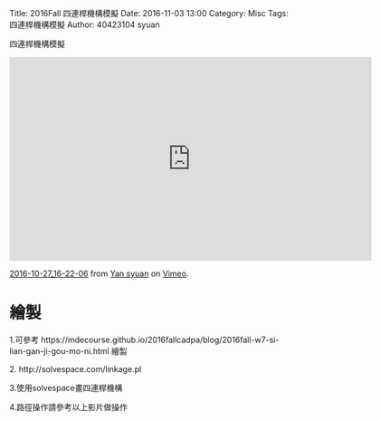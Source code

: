 Title: 2016Fall 四連桿機構模擬
Date: 2016-11-03 13:00
Category: Misc
Tags: 四連桿機構模擬
Author: 40423104 syuan

四連桿機構模擬

<!-- PELICAN_END_SUMMARY -->

<iframe src="https://player.vimeo.com/video/189118736" width="640" height="360" frameborder="0" webkitallowfullscreen mozallowfullscreen allowfullscreen></iframe>
<p><a href="https://vimeo.com/189118736">2016-10-27_16-22-06</a> from <a href="https://vimeo.com/user44900188">Yan syuan</a> on <a href="https://vimeo.com">Vimeo</a>.</p>

# 繪製
<p>1.可參考 https://mdecourse.github.io/2016fallcadpa/blog/2016fall-w7-si-lian-gan-ji-gou-mo-ni.html 繪製</p>
<p>2. http://solvespace.com/linkage.pl </p>
<p>3.使用solvespace畫四連桿機構</p>
<p>4.路徑操作請參考以上影片做操作</p>
